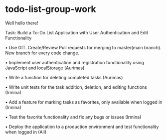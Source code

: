 # todo-list-group-work

Well hello there!

Task: Build a To-Do List Application with User Authentication and Edit Functionality

• Use GIT. Create/Review Pull requests for merging to master(main branch). New branch for every code change.

<!-- • Design the layout of the application and create wireframes (All) -- Done-->

<!-- • Write the HTML and CSS for the main page that displays tasks (Domantas) -- Done -->

• Implement user authentication and registration functionality using JavaScript and localStorage (Aurimas)

<!-- • Develop a function for checking off completed tasks (Domantas) -- Done -->

• Write a function for deleting completed tasks (Aurimas)

<!-- • Develop a feature for editing tasks in place, only available when logged in (Domantas) -- Done -->

• Write unit tests for the task addition, deletion, and editing functions (Irmina)

• Add a feature for marking tasks as favorites, only available when logged in (Irmina)

• Test the favorite functionality and fix any bugs or issues (Irmina)

• Deploy the application to a production environment and test functionality when logged in (All)
